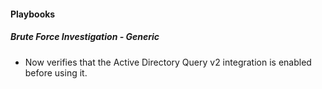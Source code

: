 
#### Playbooks
##### Brute Force Investigation - Generic
- Now verifies that the Active Directory Query v2 integration is enabled before using it.
